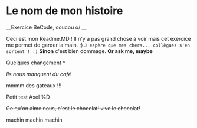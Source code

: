 # Le nom de mon histoire
__Exercice BeCode, coucou o/ __

Ceci est mon Readme.MD ! Il n'y a pas grand chose à voir mais cet exercice me permet de garder la main. ;)
```J'espère que mes chers... collègues s'en sortent ! :)```
__Sinon__ c'est bien dommage. **Or ask me, maybe**


Quelques changement ^

_Ils nous manquent du café_  


mmmm des gateaux !!!

Petit test Axel %D

~~Ce qu'on aime nous, c'est le chocolat! vive le chocolat!~~
 
machin machin machin 